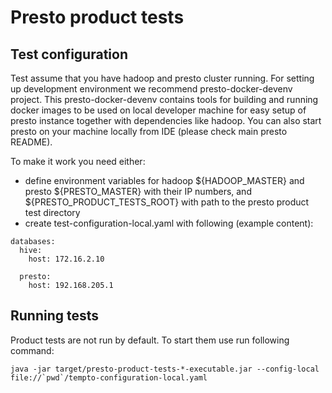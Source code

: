 # Presto product tests

## Test configuration

Test assume that you have hadoop and presto cluster running. For setting up development environment we
recommend presto-docker-devenv project. This presto-docker-devenv contains tools for building and running
docker images to be used on local developer machine for easy setup of presto instance together with dependencies
like hadoop. You can also start presto on your machine locally from IDE (please check main presto README).

To make it work you need either:
 - define environment variables for hadoop ${HADOOP_MASTER} and presto ${PRESTO_MASTER} with their IP numbers,
and ${PRESTO_PRODUCT_TESTS_ROOT} with path to the presto product test directory
 - create test-configuration-local.yaml with following (example content):

```
databases:
  hive:
    host: 172.16.2.10

  presto:
    host: 192.168.205.1
```

## Running tests

Product tests are not run by default. To start them use run following command:

```
java -jar target/presto-product-tests-*-executable.jar --config-local file://`pwd`/tempto-configuration-local.yaml
```

